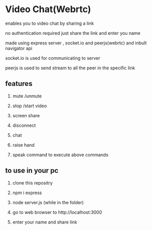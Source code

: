 # Video Chat(Webrtc)

enables you to video chat by sharing a link

no authentication required just share the link and enter you name

made using express server , socket.io and peerjs(webrtc) and inbult navigator api

socket.io is used for communicating to server

peerjs is used to send stream to all the peer in the specific link

## features

1.  mute /unmute

2.  stop /start video

3.  screen share

4.  disconnect

5.  chat

6.  raise hand

7.  speak command to execute above commands

## to use in your pc

1.  clone this repositry

2.  npm i express

3.  node server.js (while in the folder)

4.  go to web browser to http://localhost:3000

5.  enter your name and share link
